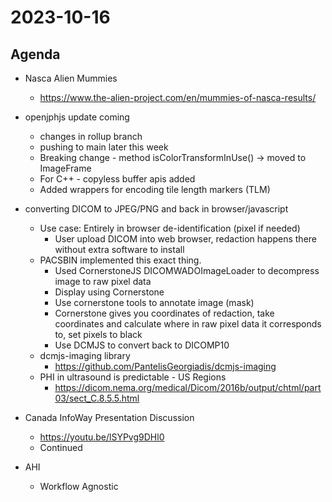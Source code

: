 
# 2023-10-16

## Agenda

* Nasca Alien Mummies
  * https://www.the-alien-project.com/en/mummies-of-nasca-results/

* openjphjs update coming
  * changes in rollup branch
  * pushing to main later this week
  * Breaking change - method isColorTransformInUse() -> moved to ImageFrame
  * For C++ - copyless buffer apis added
  * Added wrappers for encoding tile length markers (TLM)
  
* converting DICOM to JPEG/PNG and back in browser/javascript
  * Use case: Entirely in browser de-identification (pixel if needed)
    * User upload DICOM into web browser, redaction happens there without extra software to install
  * PACSBIN implemented this exact thing.  
    * Used CornerstoneJS DICOMWADOImageLoader to decompress image to raw pixel data
    * Display using Cornerstone
    * Use cornerstone tools to annotate image (mask)
    * Cornerstone gives you coordinates of redaction, take coordinates and calculate where in raw pixel data it corresponds to, set pixels to black
    * Use DCMJS to convert back to DICOMP10
  * dcmjs-imaging library
    * https://github.com/PantelisGeorgiadis/dcmjs-imaging
  * PHI in ultrasound is predictable - US Regions
    * https://dicom.nema.org/medical/Dicom/2016b/output/chtml/part03/sect_C.8.5.5.html

* Canada InfoWay Presentation Discussion
  * https://youtu.be/lSYPvg9DHl0
  * Continued

* AHI
  * Workflow Agnostic
